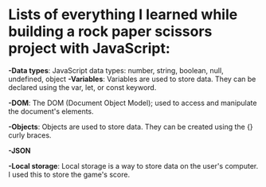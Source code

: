 # Lists of everything I learned while building a rock paper scissors project with JavaScript:
**-Data types**: JavaScript data types: number, string, boolean, null, undefined, object
**-Variables**: Variables are used to store data. They can be declared using the var, let, or const keyword.

**-DOM**: The DOM (Document Object Model); used to access and manipulate the document's elements.

**-Objects**: Objects are used to store data. They can be created using the {} curly braces.

**-JSON**

**-Local storage**: Local storage is a way to store data on the user's computer. I used this to store the game's score.
